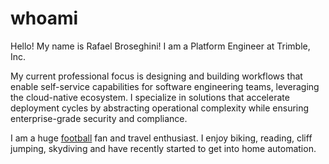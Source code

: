 # whoami

Hello! My name is Rafael Broseghini! I am a Platform Engineer at Trimble, Inc.

My current professional focus is designing and building workflows that enable self-service capabilities for software engineering teams, leveraging the cloud-native ecosystem. I specialize in solutions that accelerate deployment cycles by abstracting operational complexity while ensuring enterprise-grade security and compliance.

I am a huge [football](https://en.wikipedia.org/wiki/Football) fan and travel enthusiast. I enjoy biking, reading, cliff jumping, skydiving and have recently started to get into home automation.